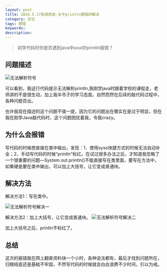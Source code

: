 ```yaml
---
layout: post
title: 2024.5.17有感而发-关于println报错的解决
category: 日记
tags: 报错
keywords:
description:
---
```


>   初学代码时你是否遇到java中sout的println报错？


##  问题描述

![无法解析符号](https://curtisyan.oss-cn-shenzhen.aliyuncs.com/img/no_important/202406032234442.jpg "无法解析符号")

可以看到，我这行代码提示无法解析println,我刚学java时跟着学校的课程走，老师讲的不是很生动，加上我半吊子的学习态度。自然而然在后续的敲代码过程中，各种问题百出。

也许我现在描述的这个问题不值一提，因为它的问题出在哪实在是过于明显，但在我在刚学Java敲代码时，这个问题困扰着我，令我crazy。


##  为什么会报错

写代码的时候想直接在类中输出，发现：1、使用syso快捷方式的时候无法自动补全；2、手动写代码的时候“println”标红。在试过很多办法之后，才知道我忽略了一个很重要的问题—System.out.println()不能直接写在类里面，要写在方法中，如果硬是要在类中输出，可以加上大括号，让它变成普通块。


##  解决方法

解决方法1：写在类中。

![无法解析符号解决一](https://curtisyan.oss-cn-shenzhen.aliyuncs.com/img/no_important/202406032257167.jpg "无法解析符号解决一")

解决方法2：加上大括号，让它变成普通块。
![无法解析符号解决二](https://curtisyan.oss-cn-shenzhen.aliyuncs.com/img/no_important/202406032257848.jpg "无法解析符号解决二")

加上大括号之后，println不标红了。


##  总结

这次的报错我在网上翻查资料快一个小时，各种说法都有，最后才找到问题所在，归根结底还是基础不牢固，不然写代码的时候就会白白浪费不少时间，引以为戒。